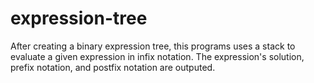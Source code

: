 # expression-tree
After creating a binary expression tree, this programs uses a stack to evaluate a given expression in infix notation. The expression's solution, prefix notation, and postfix notation are outputed.
